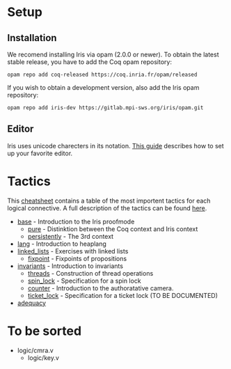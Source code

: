 # Setup
## Installation
We recomend installing Iris via opam (2.0.0 or
newer).  To obtain the latest stable release, you have to add the Coq opam
repository:

    opam repo add coq-released https://coq.inria.fr/opam/released

If you wish to obtain a development version, also add the Iris opam repository:

    opam repo add iris-dev https://gitlab.mpi-sws.org/iris/opam.git

## Editor
Iris uses unicode charecters in its notation. [This guide](https://gitlab.mpi-sws.org/iris/iris/-/blob/master/docs/editor.md) describes how to set up your favorite editor.

# Tactics
This [cheatsheet](/cheatsheet.md) contains a table of the most importent tactics for each logical connective. A full description of the tactics can be found [here](https://gitlab.mpi-sws.org/iris/iris/-/blob/master/docs/proof_mode.md).

- [base](/theories/base.v) - Introduction to the Iris proofmode
  - [pure](/theories/pure.v) - Distinktion between the Coq context and Iris context
  - [persistently](/theories/persistently.v) - The 3rd context
- [lang](/theories/lang.v) - Introduction to heaplang
- [linked_lists](/theories/linked_lists.v) - Exercises with linked lists
  - [fixpoint](/theories/fixpoint.v) - Fixpoints of propositions
- [invariants](/theories/invariants.v) - Introduction to invariants
  - [threads](/theories/threads.v) - Construction of thread operations
  - [spin_lock](/theories/spin_lock.v) - Specification for a spin lock
  - [counter](/theories/counter.v) - Introduction to the authoratative camera.
  - [ticket_lock](/theories/ticket_lock.v) - Specification for a ticket lock (TO BE DOCUMENTED)
- [adequacy](/theories/adequacy.v)

# To be sorted
- logic/cmra.v
  - logic/key.v
